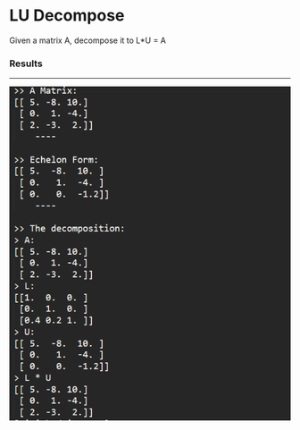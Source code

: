 # LU Decompose

Given a matrix A, decompose it to L*U = A

### Results
---
<img src="result.png" width="700" />